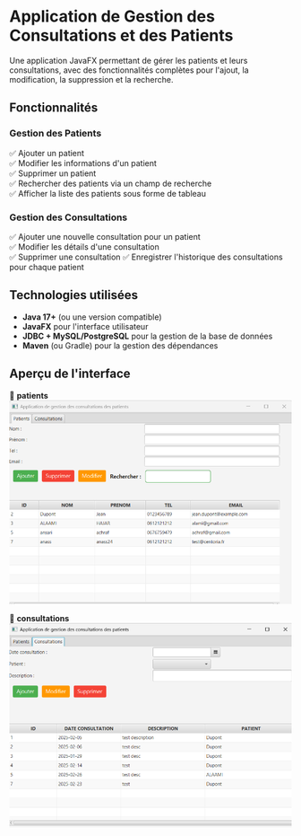 # Application de Gestion des Consultations et des Patients

Une application JavaFX permettant de gérer les patients et leurs consultations, avec des fonctionnalités complètes pour l'ajout, la modification, la suppression et la recherche.

## Fonctionnalités

### **Gestion des Patients**
✅ Ajouter un patient  
✅ Modifier les informations d'un patient  
✅ Supprimer un patient  
✅ Rechercher des patients via un champ de recherche  
✅ Afficher la liste des patients sous forme de tableau

### **Gestion des Consultations**
✅ Ajouter une nouvelle consultation pour un patient  
✅ Modifier les détails d'une consultation  
✅ Supprimer une consultation
✅ Enregistrer l'historique des consultations pour chaque patient  

## Technologies utilisées

- **Java 17+** (ou une version compatible)
- **JavaFX** pour l'interface utilisateur
- **JDBC + MySQL/PostgreSQL** pour la gestion de la base de données
- **Maven** (ou Gradle) pour la gestion des dépendances

## Aperçu de l'interface

📌 **patients**  
![Tableau des patients](src/main/resources/images/patients_list.png)

📌 **consultations**  
![Détails consultation](src/main/resources/images/consultations.png)
